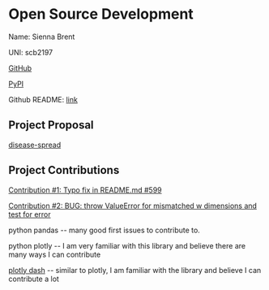 # Open Source Development

Name: Sienna Brent

UNI: scb2197

[GitHub](https://github.com/scb-school)

[PyPI](https://pypi.org/user/scb-school/)

Github README: [link](https://github.com/scb-school/scb-school/blob/main/README.md)

## Project Proposal

[disease-spread](../projects/python/disease-spread.md)

## Project Contributions

[Contribution #1: Typo fix in README.md #599](https://github.com/microsoft/WhatTheHack/pull/599)

[Contribution #2: BUG: throw ValueError for mismatched w dimensions and test for error ](https://github.com/scipy/scipy/pull/18199)

python pandas -- many good first issues to contribute to.

python plotly -- I am very familiar with this library and believe there are many ways I can contribute

[plotly dash](../projects/python/plotly-dash.md) -- similar to plotly, I am familiar with the library and believe I can contribute a lot
